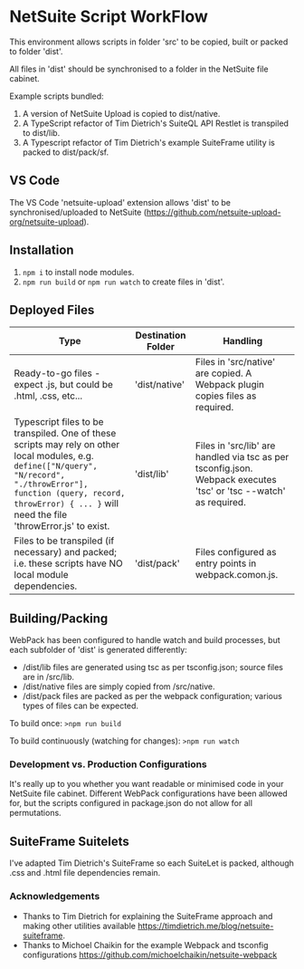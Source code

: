 
# NetSuite Script WorkFlow

This environment allows scripts in folder 'src' to be copied, built or packed to folder 'dist'.

All files in 'dist' should be synchronised to a folder in the NetSuite file cabinet.

Example scripts bundled:

1) A version of NetSuite Upload is copied to dist/native.
2) A TypeScript refactor of Tim Dietrich's SuiteQL API Restlet is transpiled to dist/lib.
3) A Typescript refactor of Tim Dietrich's example SuiteFrame utility is packed to dist/pack/sf.

## VS Code

The VS Code 'netsuite-upload' extension allows 'dist' to be synchronised/uploaded to NetSuite (<https://github.com/netsuite-upload-org/netsuite-upload>).

## Installation

1) `npm i` to install node modules.
2) `npm run build` or `npm run watch` to create files in 'dist'.

## Deployed Files

| Type | Destination Folder | Handling |
| --- | --- | --- |
| Ready-to-go files - expect .js, but could be .html, .css, etc... | 'dist/native' | Files in 'src/native' are copied. A Webpack plugin copies files as required. |
| Typescript files to be transpiled. One of these scripts may rely on other local modules, e.g. `define(["N/query", "N/record", "./throwError"], function (query, record, throwError) { ... }` will need the file 'throwError.js' to exist. | 'dist/lib' | Files in 'src/lib' are handled via tsc as per tsconfig.json. Webpack executes 'tsc' or 'tsc --watch' as required. |
| Files to be transpiled (if necessary) and packed; i.e. these scripts have NO local module dependencies. | 'dist/pack' | Files configured as entry points in webpack.comon.js. |

## Building/Packing

WebPack has been configured to handle watch and build processes, but each subfolder of 'dist' is generated differently:

- /dist/lib files are generated using tsc as per tsconfig.json; source files are in /src/lib.
- /dist/native files are simply copied from /src/native.
- /dist/pack files are packed as per the webpack configuration; various types of files can be expected.

To build once:
`>npm run build`

To build continuously (watching for changes):
`>npm run watch`

### Development vs. Production Configurations

It's really up to you whether you want readable or minimised code in your NetSuite file cabinet. Different WebPack configurations have been allowed for, but the scripts configured in package.json do not allow for all permutations.

## SuiteFrame Suitelets

I've adapted Tim Dietrich's SuiteFrame so each SuiteLet is packed, although .css and .html file dependencies remain.

### Acknowledgements

- Thanks to Tim Dietrich for explaining the SuiteFrame approach and making other utilities available <https://timdietrich.me/blog/netsuite-suiteframe>.
- Thanks to Michoel Chaikin for the example Webpack and tsconfig configurations <https://github.com/michoelchaikin/netsuite-webpack>
